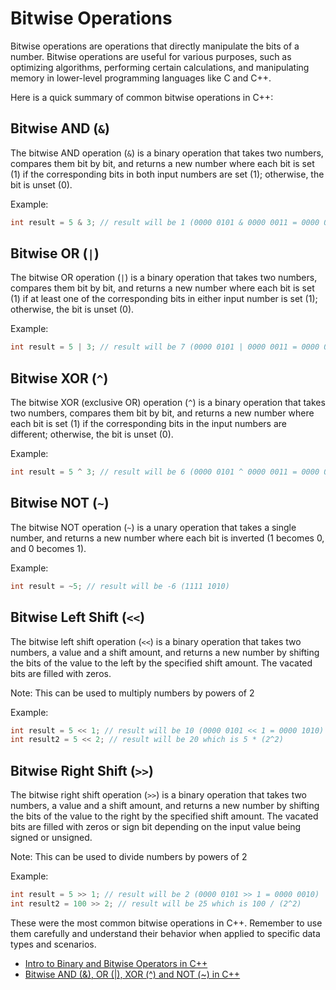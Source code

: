 # Bitwise Operations

Bitwise operations are operations that directly manipulate the bits of a number. Bitwise operations are useful for
various purposes, such as optimizing algorithms, performing certain calculations, and manipulating memory in lower-level
programming languages like C and C++.

Here is a quick summary of common bitwise operations in C++:

## Bitwise AND (`&`)

The bitwise AND operation (`&`) is a binary operation that takes two numbers, compares them bit by bit, and returns a
new number where each bit is set (1) if the corresponding bits in both input numbers are set (1); otherwise, the bit is
unset (0).

Example:

```cpp
int result = 5 & 3; // result will be 1 (0000 0101 & 0000 0011 = 0000 0001)
```

## Bitwise OR (`|`)

The bitwise OR operation (`|`) is a binary operation that takes two numbers, compares them bit by bit, and returns a new
number where each bit is set (1) if at least one of the corresponding bits in either input number is set (1); otherwise,
the bit is unset (0).

Example:

```cpp
int result = 5 | 3; // result will be 7 (0000 0101 | 0000 0011 = 0000 0111)
```

## Bitwise XOR (`^`)

The bitwise XOR (exclusive OR) operation (`^`) is a binary operation that takes two numbers, compares them bit by bit,
and returns a new number where each bit is set (1) if the corresponding bits in the input numbers are different;
otherwise, the bit is unset (0).

Example:

```cpp
int result = 5 ^ 3; // result will be 6 (0000 0101 ^ 0000 0011 = 0000 0110)
```

## Bitwise NOT (`~`)

The bitwise NOT operation (`~`) is a unary operation that takes a single number, and returns a new number where each bit
is inverted (1 becomes 0, and 0 becomes 1).

Example:

```cpp
int result = ~5; // result will be -6 (1111 1010)
```

## Bitwise Left Shift (`<<`)

The bitwise left shift operation (`<<`) is a binary operation that takes two numbers, a value and a shift amount, and
returns a new number by shifting the bits of the value to the left by the specified shift amount. The vacated bits are
filled with zeros.

Note: This can be used to multiply numbers by powers of 2

Example:

```cpp
int result = 5 << 1; // result will be 10 (0000 0101 << 1 = 0000 1010)
int result2 = 5 << 2; // result will be 20 which is 5 * (2^2)
```

## Bitwise Right Shift (`>>`)

The bitwise right shift operation (`>>`) is a binary operation that takes two numbers, a value and a shift amount, and
returns a new number by shifting the bits of the value to the right by the specified shift amount. The vacated bits are
filled with zeros or sign bit depending on the input value being signed or unsigned.

Note: This can be used to divide numbers by powers of 2

Example:

```cpp
int result = 5 >> 1; // result will be 2 (0000 0101 >> 1 = 0000 0010)
int result2 = 100 >> 2; // result will be 25 which is 100 / (2^2)
```

These were the most common bitwise operations in C++. Remember to use them carefully and understand their behavior when
applied to specific data types and scenarios.

- [Intro to Binary and Bitwise Operators in C++](https://youtu.be/KXwRt7og0gI)
- [Bitwise AND (&), OR (|), XOR (^) and NOT (~) in C++](https://youtu.be/HoQhw6_1NAA)
